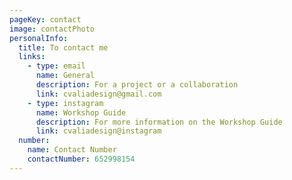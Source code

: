 ```yaml
---
pageKey: contact
image: contactPhoto
personalInfo:
  title: To contact me
  links:
    - type: email
      name: General
      description: For a project or a collaboration
      link: cvaliadesign@gmail.com
    - type: instagram
      name: Workshop Guide
      description: For more information on the Workshop Guide
      link: cvaliadesign@instagram
  number: 
    name: Contact Number
    contactNumber: 652998154
---
```


